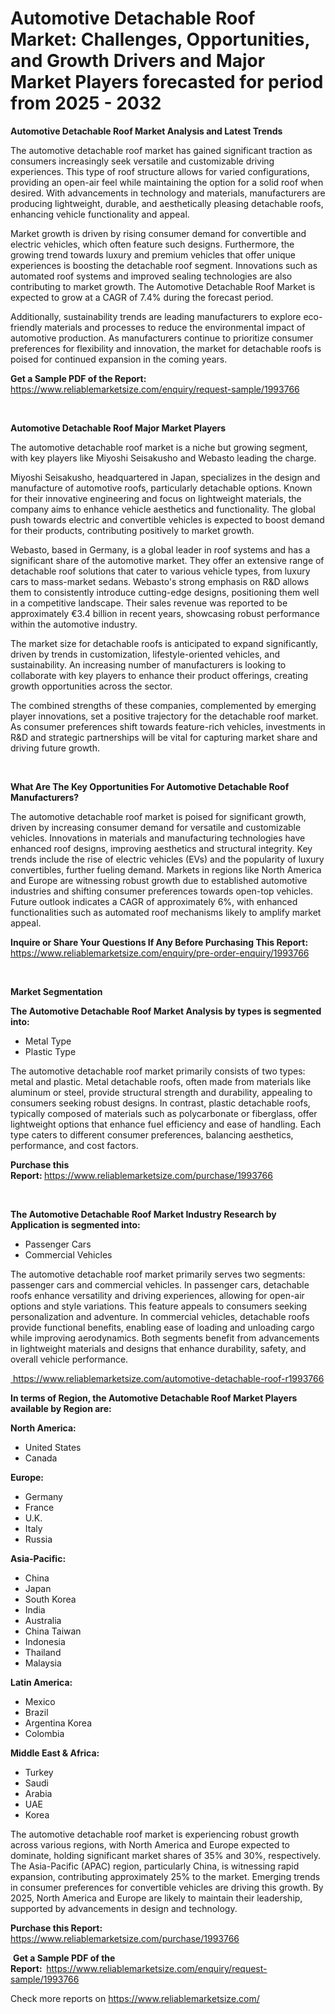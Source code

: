 <p><h1>Automotive Detachable Roof Market: Challenges, Opportunities, and Growth Drivers and Major Market Players forecasted for period from 2025 - 2032</h1></p><p><strong>Automotive Detachable Roof Market Analysis and Latest Trends</strong></p>
<p><p>The automotive detachable roof market has gained significant traction as consumers increasingly seek versatile and customizable driving experiences. This type of roof structure allows for varied configurations, providing an open-air feel while maintaining the option for a solid roof when desired. With advancements in technology and materials, manufacturers are producing lightweight, durable, and aesthetically pleasing detachable roofs, enhancing vehicle functionality and appeal.</p><p>Market growth is driven by rising consumer demand for convertible and electric vehicles, which often feature such designs. Furthermore, the growing trend towards luxury and premium vehicles that offer unique experiences is boosting the detachable roof segment. Innovations such as automated roof systems and improved sealing technologies are also contributing to market growth. The Automotive Detachable Roof Market is expected to grow at a CAGR of 7.4% during the forecast period. </p><p>Additionally, sustainability trends are leading manufacturers to explore eco-friendly materials and processes to reduce the environmental impact of automotive production. As manufacturers continue to prioritize consumer preferences for flexibility and innovation, the market for detachable roofs is poised for continued expansion in the coming years.</p></p>
<p><strong>Get a Sample PDF of the Report:&nbsp;</strong> <a href="https://www.reliablemarketsize.com/enquiry/request-sample/1993766?utm_campaign=1836&utm_medium=2&utm_source=Github&utm_content=ia&utm_term=15012025&utm_id=automotive-detachable-roof">https://www.reliablemarketsize.com/enquiry/request-sample/1993766</a></p>
<p>&nbsp;</p>
<p><strong>Automotive Detachable Roof Major Market Players</strong></p>
<p><p>The automotive detachable roof market is a niche but growing segment, with key players like Miyoshi Seisakusho and Webasto leading the charge. </p><p>Miyoshi Seisakusho, headquartered in Japan, specializes in the design and manufacture of automotive roofs, particularly detachable options. Known for their innovative engineering and focus on lightweight materials, the company aims to enhance vehicle aesthetics and functionality. The global push towards electric and convertible vehicles is expected to boost demand for their products, contributing positively to market growth.</p><p>Webasto, based in Germany, is a global leader in roof systems and has a significant share of the automotive market. They offer an extensive range of detachable roof solutions that cater to various vehicle types, from luxury cars to mass-market sedans. Webasto's strong emphasis on R&D allows them to consistently introduce cutting-edge designs, positioning them well in a competitive landscape. Their sales revenue was reported to be approximately €3.4 billion in recent years, showcasing robust performance within the automotive industry.</p><p>The market size for detachable roofs is anticipated to expand significantly, driven by trends in customization, lifestyle-oriented vehicles, and sustainability. An increasing number of manufacturers is looking to collaborate with key players to enhance their product offerings, creating growth opportunities across the sector. </p><p>The combined strengths of these companies, complemented by emerging player innovations, set a positive trajectory for the detachable roof market. As consumer preferences shift towards feature-rich vehicles, investments in R&D and strategic partnerships will be vital for capturing market share and driving future growth.</p></p>
<p>&nbsp;</p>
<p><strong>What Are The Key Opportunities For Automotive Detachable Roof Manufacturers?</strong></p>
<p><p>The automotive detachable roof market is poised for significant growth, driven by increasing consumer demand for versatile and customizable vehicles. Innovations in materials and manufacturing technologies have enhanced roof designs, improving aesthetics and structural integrity. Key trends include the rise of electric vehicles (EVs) and the popularity of luxury convertibles, further fueling demand. Markets in regions like North America and Europe are witnessing robust growth due to established automotive industries and shifting consumer preferences towards open-top vehicles. Future outlook indicates a CAGR of approximately 6%, with enhanced functionalities such as automated roof mechanisms likely to amplify market appeal.</p></p>
<p><strong>Inquire or Share Your Questions If Any Before Purchasing This Report:</strong> <a href="https://www.reliablemarketsize.com/enquiry/pre-order-enquiry/1993766?utm_campaign=1836&utm_medium=2&utm_source=Github&utm_content=ia&utm_term=15012025&utm_id=automotive-detachable-roof">https://www.reliablemarketsize.com/enquiry/pre-order-enquiry/1993766</a></p>
<p>&nbsp;</p>
<p><strong>Market Segmentation</strong></p>
<p><strong>The Automotive Detachable Roof Market Analysis by types is segmented into:</strong></p>
<p><ul><li>Metal Type</li><li>Plastic Type</li></ul></p>
<p><p>The automotive detachable roof market primarily consists of two types: metal and plastic. Metal detachable roofs, often made from materials like aluminum or steel, provide structural strength and durability, appealing to consumers seeking robust designs. In contrast, plastic detachable roofs, typically composed of materials such as polycarbonate or fiberglass, offer lightweight options that enhance fuel efficiency and ease of handling. Each type caters to different consumer preferences, balancing aesthetics, performance, and cost factors.</p></p>
<p><strong>Purchase this Report:&nbsp;</strong><a href="https://www.reliablemarketsize.com/purchase/1993766?utm_campaign=1836&utm_medium=2&utm_source=Github&utm_content=ia&utm_term=15012025&utm_id=automotive-detachable-roof">https://www.reliablemarketsize.com/purchase/1993766</a></p>
<p>&nbsp;</p>
<p><strong>The Automotive Detachable Roof Market Industry Research by Application is segmented into:</strong></p>
<p><ul><li>Passenger Cars</li><li>Commercial Vehicles</li></ul></p>
<p><p>The automotive detachable roof market primarily serves two segments: passenger cars and commercial vehicles. In passenger cars, detachable roofs enhance versatility and driving experiences, allowing for open-air options and style variations. This feature appeals to consumers seeking personalization and adventure. In commercial vehicles, detachable roofs provide functional benefits, enabling ease of loading and unloading cargo while improving aerodynamics. Both segments benefit from advancements in lightweight materials and designs that enhance durability, safety, and overall vehicle performance.</p></p>
<p><a href="https://www.reliablemarketsize.com/automotive-detachable-roof-r1993766?utm_campaign=1836&utm_medium=2&utm_source=Github&utm_content=ia&utm_term=15012025&utm_id=automotive-detachable-roof">&nbsp;https://www.reliablemarketsize.com/automotive-detachable-roof-r1993766</a></p>
<p><strong>In terms of Region, the Automotive Detachable Roof Market Players available by Region are:</strong></p>
<p>
    <p> <strong> North America: </strong>
        <ul>
            <li>United States</li>
            <li>Canada</li>
        </ul>
        </p> 
    <p> <strong> Europe: </strong>
        <ul>
            <li>Germany</li>
            <li>France</li>
            <li>U.K.</li>
            <li>Italy</li>
            <li>Russia</li>
        </ul>
        </p> 
    <p> <strong> Asia-Pacific: </strong>
        <ul>
            <li>China</li>
            <li>Japan</li>
            <li>South Korea</li>
            <li>India</li>
            <li>Australia</li>
            <li>China Taiwan</li>
            <li>Indonesia</li>
            <li>Thailand</li>
            <li>Malaysia</li>
        </ul>
        </p> 
    <p> <strong> Latin America: </strong>
        <ul>
            <li>Mexico</li>
            <li>Brazil</li>
            <li>Argentina Korea</li>
            <li>Colombia</li>
        </ul>
        </p> 
    <p> <strong> Middle East & Africa: </strong>
        <ul>
            <li>Turkey</li>
            <li>Saudi</li>
            <li>Arabia</li>
            <li>UAE</li>
            <li>Korea</li>
        </ul>
    </p>
    </p>
<p><p>The automotive detachable roof market is experiencing robust growth across various regions, with North America and Europe expected to dominate, holding significant market shares of 35% and 30%, respectively. The Asia-Pacific (APAC) region, particularly China, is witnessing rapid expansion, contributing approximately 25% to the market. Emerging trends in consumer preferences for convertible vehicles are driving this growth. By 2025, North America and Europe are likely to maintain their leadership, supported by advancements in design and technology.</p></p>
<p><strong>Purchase this Report: </strong><a href="https://www.reliablemarketsize.com/purchase/1993766?utm_campaign=1836&utm_medium=2&utm_source=Github&utm_content=ia&utm_term=15012025&utm_id=automotive-detachable-roof">https://www.reliablemarketsize.com/purchase/1993766</a></p>
<p>&nbsp;<strong>Get a Sample PDF of the Report:&nbsp;&nbsp;</strong><a href="https://www.reliablemarketsize.com/enquiry/request-sample/1993766?utm_campaign=1836&utm_medium=2&utm_source=Github&utm_content=ia&utm_term=15012025&utm_id=automotive-detachable-roof">https://www.reliablemarketsize.com/enquiry/request-sample/1993766</a></p>
<p><strong></strong></p>
<p>Check more reports on <a href="https://www.reliablemarketsize.com/?utm_campaign=1836&utm_medium=2&utm_source=Github&utm_content=ia&utm_term=15012025&utm_id=automotive-detachable-roof">https://www.reliablemarketsize.com/</a></p>